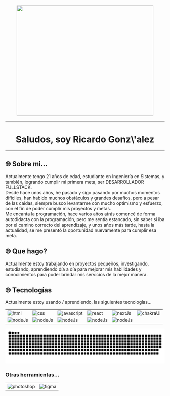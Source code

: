 <div align="center">
  <img src="./Me.png" width="92.5%" height="350px"/>
 </div>

<hr>


<h1 align="center">Saludos, soy Ricardo Gonz\'alez</h1>

<hr>

<h2>🌐 Sobre mi...</h2>
<p>Actualmente tengo 21 años de edad, estudiante en Ingeniería en Sistemas, y también, logrando cumplir mi primera meta, ser DESARROLLADOR FULLSTACK.
  <br/>
  Desde hace unos años, he pasado y sigo pasando por muchos momentos difíciles, han habido muchos obstáculos y grandes desafíos, pero a pesar de las caidas, siempre busco levantarme con mucho optimismo y esfuerzo, con el fin de poder cumplir mis proyectos y metas.
  <br/>
  Me encanta la programación, hace varios años atrás comencé de forma autodidacta con la programación, pero me sentía estancado, sin saber si iba por el camino correcto del aprendizaje, y unos años más tarde, hasta la actualidad, se me presentó la oportunidad nuevamente para cumplir esa meta.
</p>

<h2>🌐 Que hago? </h2>
<p>Actualmente estoy trabajando en proyectos pequeños, investigando, estudiando, aprendiendo día a día para mejorar mis habilidades y conocimientos para poder brindar mis servicios de la mejor manera.</p>

<h2>🌐 Tecnologías </h2>
<p>Actualmente estoy usando / aprendiendo, las siguientes tecnologías...<br/></p>

<table align="center">
  
  <tr>
   <td>
    <img src="https://cdn-icons-png.flaticon.com/512/174/174854.png" alt="html" width="100px" height="100px"/>
  </td>
   <td>
    <img src="https://upload.wikimedia.org/wikipedia/commons/thumb/6/62/CSS3_logo.svg/240px-CSS3_logo.svg.png" alt="css" width="100px" height="100px"/>
  </td>
   <td>
    <img src="https://upload.wikimedia.org/wikipedia/commons/6/6a/JavaScript-logo.png" alt="javascript" width="100px" height="100px"/>
  </td>
  <td>
    <img src="https://upload.wikimedia.org/wikipedia/commons/thumb/a/a7/React-icon.svg/2300px-React-icon.svg.png" alt="react" width="100px" height="100px"/>
  </td>
  <td>
    <img src="https://d2nir1j4sou8ez.cloudfront.net/wp-content/uploads/2021/12/nextjs-boilerplate-logo.png" alt="nextJs" width="100px" height="100px"/>
  </td>
   <td>
    <img src="https://avatars.githubusercontent.com/u/54212428?s=280&v=4" alt="chakraUI" width="100px" height="100px"/>
  </td>
  </tr>
  
   <tr>
   <td>
    <img src="https://seeklogo.com/images/R/redux-logo-9CA6836C12-seeklogo.com.png" alt="nodeJs" width="100px" height="100px"/>
  </td>
   <td>
    <img src="https://cdn-icons-png.flaticon.com/512/919/919825.png" alt="nodeJs" width="100px" height="100px"/>
  </td>
   <td>
    <img src="https://uxwing.com/wp-content/themes/uxwing/download/brands-and-social-media/postgresql-icon.png" alt="nodeJs" width="100px" height="100px"/>
  </td>
   <td>
    <img src="https://hyunseob.github.io/images/sequelizejs.png" alt="nodeJs" width="100px" height="100px"/>
  </td>
   <td>
    <img src="https://cdn.icon-icons.com/icons2/2699/PNG/512/expressjs_logo_icon_169185.png" alt="nodeJs" width="100px" height="100px"/>
  </td>
  </tr>
  
</table>

<div align="center">
  <img  src="https://github.com/1999AZZAR/1999AZZAR/blob/main/resources/img/grid-snake.svg" alt="snake" />
</div>

<h3>Otras herramientas... </h3>
<table align="center">
  <tr>
    <td>
      <img src="https://logodownload.org/wp-content/uploads/2019/10/adobe-photoshop-logo.png" alt="photoshop" width="100px" height="100px"/>
    </td>
    <td>
      <img src="https://logodownload.org/wp-content/uploads/2022/12/figma-logo-0.png" alt="figma" width="100px" height="100px"/>
    </td>
  </tr>
</table>

<!--EMOJIS QUE QUIZAS PUEDA LLEGAR A UTILIZAR 💠❌🎶🔴🟠🟡🟢🔵🟣⚫⚪🟤🔸🔹🔷🔲🔳🇦🇷🏕️⛺🎮🎸🐶🐎🦁😎🤩🥳😂😃👾🤖🙌🤝-->
